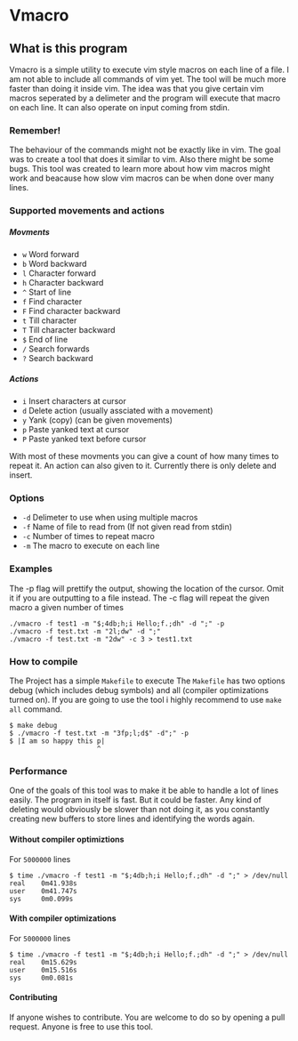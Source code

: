# Vmacro

## What is this program

Vmacro is a simple utility to execute vim style macros on each line of a file.
I am not able to include all commands of vim yet. The tool will be much more 
faster than doing it inside vim. The idea was that you give certain vim macros 
seperated by a delimeter and the program will execute that macro on each line. 
It can also operate on input coming from stdin.

### Remember!
The behaviour of the commands might not be exactly like in vim.
The goal was to create a tool that does it similar to vim.
Also there might be some bugs. This tool was created to learn more
about how vim macros might work and beacause how slow vim macros can 
be when done over many lines.

### Supported movements and actions
##### Movments
- `w` Word forward
- `b` Word backward
- `l` Character forward
- `h` Character backward
- `^` Start of line
- `f` Find character
- `F` Find character backward
- `t` Till character
- `T` Till character backward
- `$` End of line
- `/` Search forwards
- `?` Search backward

##### Actions
- `i` Insert characters at cursor
- `d` Delete action (usually assciated with a movement)
- `y` Yank (copy) (can be given movements)
- `p` Paste yanked text at cursor
- `P` Paste yanked text before cursor

With most of these movments you can give a count of how many times to 
repeat it. An action can also given to it. Currently there is only delete
and insert. 

### Options
- `-d` Delimeter to use when using multiple macros
- `-f` Name of file to read from (If not given read from stdin)
- `-c` Number of times to repeat macro
- `-m` The macro to execute on each line

### Examples
The -p flag will prettify the output, showing the location of
the cursor. Omit it if you are outputting to a file instead.
The -c flag will repeat the given macro a given number of times

```console
./vmacro -f test1 -m "$;4db;h;i Hello;f.;dh" -d ";" -p 
./vmacro -f test.txt -m "2l;dw" -d ";"
./vmacro -f test.txt -m "2dw" -c 3 > test1.txt

```

### How to compile 

The Project has a simple `Makefile` to execute
The `Makefile` has two options debug (which includes debug symbols)
and all (compiler optimizations turned on). If you are going to use the tool
i highly recommend to use `make all` command.

```console
$ make debug
$ ./vmacro -f test.txt -m "3fp;l;d$" -d";" -p 
$ |I am so happy this p|
                      ^
```

### Performance
One of the goals of this tool was to make it be able to handle 
a lot of lines easily. The program in itself is fast. But it 
could be faster. Any kind of deleting would obviously be slower
than not doing it, as you constantly creating new buffers to store lines
and identifying the words again.

#### Without compiler optimiztions
For `5000000` lines
```console
$ time ./vmacro -f test1 -m "$;4db;h;i Hello;f.;dh" -d ";" > /dev/null
real    0m41.938s
user    0m41.747s
sys     0m0.099s
```

#### With compiler optimizations
For `5000000` lines
```console
$ time ./vmacro -f test1 -m "$;4db;h;i Hello;f.;dh" -d ";" > /dev/null
real    0m15.629s
user    0m15.516s
sys     0m0.081s
```

#### Contributing
If anyone wishes to contribute. You are welcome to do so by opening 
a pull request. Anyone is free to use this tool. 
